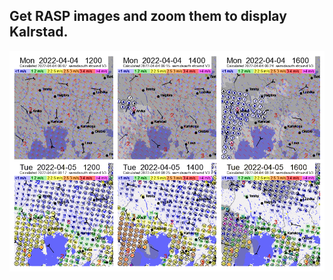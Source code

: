 ## Get RASP images and zoom them to display Kalrstad.

![Kalrstad](https://github.com/topiko/soaringweather/blob/main/figs/karlstad.png)

